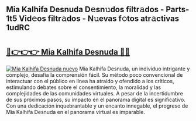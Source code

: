 ## Mia Kalhifa Desnuda D𝚎sn𝚞dos filtr𝚊dos - Parts-1t5 Vid𝚎os filtr𝚊dos - N𝚞evas f𝚘tos atr𝚊ctivas 1udRC

# <h2><a href="http://mb9xln.tromn.icu/?c=Mia+Kalhifa+Desnuda">🔗👉👉👉 Mia Kalhifa Desnuda 🔗🔗</a></h2>

[![Mia Kalhifa Desnuda nuevo](https://i.imgur.com/pEAQMta.gif)](http://mb9xln.tromn.icu/?c=Mia+Kalhifa+Desnuda)
Mia Kalhifa Desnuda, un individuo intrigante y complejo, desafía la comprensión fácil. Su método poco convencional de interactuar con el público en línea ha atraído y ofendido a los críticos, estimulando debates sobre el consentimiento, la moralidad y las complejidades de las comunidades virtuales. A pesar de la incertidumbre de sus próximos pasos, su impacto en el panorama digital es significativo. Con una dedicación inquebrantable y un encanto innegable, el progreso de Mia Kalhifa Desnuda en el panorama virtual es imparable.
